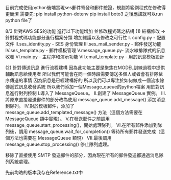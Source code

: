 目前完成使用python後端實現ses郵件寄發和郵件驗證，規劃將範例程式在修改得更簡潔
需要先: 
pip install python-dotenv
pip install boto3
之後應該就可以run python file了

8/3 針對AWS SES的功能 進行以下功能增加 並修改程式碼之結構
(1) 結構修改 -> 針對程式碼功能部分進行檔案分類 增加維護以及修改之可行性
    I. config.py - 配置文件
   II.ses_identity.py - SES 身份管理
  III.ses_mail_sender.py - 郵件發送功能
   IV.ses_template.py - 郵件模板管理
    V.message_queue.py- 流水線排隊式的訊息收發
   VI.main.py - 主程序和演示功能
  VII.email_template.py - 用於訊息模板設計

(2) 針對傳送訊息 進行流程建構 因為此功能主要是聚焦在MODEL訓練過程中提供輔助訊息給使用者 所以我們可能會在同一個時段需要傳送多個人或者會有排隊依序傳送的事情 因為訊息是已經建構好的 所以我們可以專注於如何做成一個流水線傳遞式訊息收發系統 所以我們添加一個Message_queue的python檔案 用於對訊息進行對列控制
   I.導入了 MessageQueue。
  II.創建了 MessageQueue 實例。
 III.將原來直接發送郵件的部分改為使用 message_queue.add_message() 添加消息到隊列。
  IV.對於模板郵件，添加了 message_queue.add_templated_message() 方法（這個方法需要在 MessageQueue 類中實現）。
   V.在發送郵件之前調用 message_queue.start_processing()，開始處理隊列。
  VI.在所有郵件添加到隊列後，調用 message_queue.wait_for_completion() 等待所有郵件發送完成（這個方法也需要在 MessageQueue 類現）
 VII.最後調用 message_queue.stop_processing() 停止隊列處理。

移除了直接使用 SMTP 發送郵件的部分，因為現在所有的郵件發送都通過消息隊列系統處理。

先前均皓的版本我存在Reference.txt中
